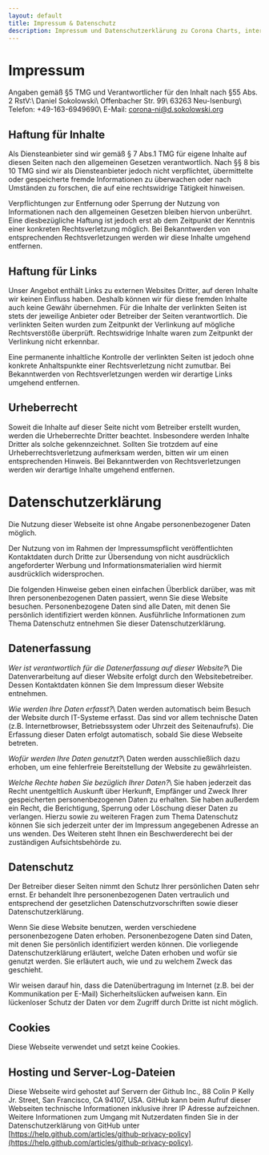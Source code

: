 ```yaml
---
layout: default
title: Impressum & Datenschutz
description: Impressum und Datenschutzerklärung zu Corona Charts, interaktive Übersichten aktueller Daten zur Corona-Pandemie in Hessen und Neu-Isenburg.
---
```



# Impressum

Angaben gemäß §5 TMG und Verantwortlicher für den Inhalt nach §55 Abs. 2 RstV:\\
Daniel Sokolowski\\
Offenbacher Str. 99\\
63263 Neu-Isenburg\\
Telefon: +49-163-6949690\\
E-Mail: [corona-ni@d.sokolowski.org](mailto:corona-ni@d.sokolowski.org)

## Haftung für Inhalte

Als Diensteanbieter sind wir gemäß § 7 Abs.1 TMG für eigene Inhalte auf diesen Seiten nach den allgemeinen Gesetzen verantwortlich. Nach §§ 8 bis 10 TMG sind wir als Diensteanbieter jedoch nicht verpflichtet, übermittelte oder gespeicherte fremde Informationen zu überwachen oder nach Umständen zu forschen, die auf eine rechtswidrige Tätigkeit hinweisen.

Verpflichtungen zur Entfernung oder Sperrung der Nutzung von Informationen nach den allgemeinen Gesetzen bleiben hiervon unberührt. Eine diesbezügliche Haftung ist jedoch erst ab dem Zeitpunkt der Kenntnis einer konkreten Rechtsverletzung möglich. Bei Bekanntwerden von entsprechenden Rechtsverletzungen werden wir diese Inhalte umgehend entfernen.

## Haftung für Links

Unser Angebot enthält Links zu externen Websites Dritter, auf deren Inhalte wir keinen Einfluss haben. Deshalb können wir für diese fremden Inhalte auch keine Gewähr übernehmen. Für die Inhalte der verlinkten Seiten ist stets der jeweilige Anbieter oder Betreiber der Seiten verantwortlich. Die verlinkten Seiten wurden zum Zeitpunkt der Verlinkung auf mögliche Rechtsverstöße überprüft. Rechtswidrige Inhalte waren zum Zeitpunkt der Verlinkung nicht erkennbar.

Eine permanente inhaltliche Kontrolle der verlinkten Seiten ist jedoch ohne konkrete Anhaltspunkte einer Rechtsverletzung nicht zumutbar. Bei Bekanntwerden von Rechtsverletzungen werden wir derartige Links umgehend entfernen.

## Urheberrecht

<!--Die durch die Seitenbetreiber erstellten Inhalte und Werke auf diesen Seiten unterliegen dem deutschen Urheberrecht. Die Vervielfältigung, Bearbeitung, Verbreitung und jede Art der Verwertung außerhalb der Grenzen des Urheberrechtes bedürfen der schriftlichen Zustimmung des jeweiligen Autors bzw. Erstellers. Downloads und Kopien dieser Seite sind nur für den privaten, nicht kommerziellen Gebrauch gestattet.-->

Soweit die Inhalte auf dieser Seite nicht vom Betreiber erstellt wurden, werden die Urheberrechte Dritter beachtet. Insbesondere werden Inhalte Dritter als solche gekennzeichnet. Sollten Sie trotzdem auf eine Urheberrechtsverletzung aufmerksam werden, bitten wir um einen entsprechenden Hinweis. Bei Bekanntwerden von Rechtsverletzungen werden wir derartige Inhalte umgehend entfernen.

# Datenschutzerklärung

Die Nutzung dieser Webseite ist ohne Angabe personenbezogener Daten möglich.

Der Nutzung von im Rahmen der Impressumspflicht veröffentlichten Kontaktdaten durch Dritte zur Übersendung von nicht ausdrücklich angeforderter Werbung und Informationsmaterialien wird hiermit ausdrücklich widersprochen.

Die folgenden Hinweise geben einen einfachen Überblick darüber, was mit Ihren personenbezogenen Daten passiert, wenn Sie diese Website besuchen. Personenbezogene Daten sind alle Daten, mit denen Sie persönlich identifiziert werden können. Ausführliche Informationen zum Thema Datenschutz entnehmen Sie dieser Datenschutzerklärung.

## Datenerfassung

*Wer ist verantwortlich für die Datenerfassung auf dieser Website?*\\
Die Datenverarbeitung auf dieser Website erfolgt durch den Websitebetreiber. Dessen Kontaktdaten können Sie dem Impressum dieser Website entnehmen.

*Wie werden Ihre Daten erfasst?*\\
Daten werden automatisch beim Besuch der Website durch IT-Systeme erfasst. Das sind vor allem technische Daten (z.B. Internetbrowser, Betriebssystem oder Uhrzeit des Seitenaufrufs). Die Erfassung dieser Daten erfolgt automatisch, sobald Sie diese Webseite betreten.

*Wofür werden Ihre Daten genutzt?*\\
Daten werden ausschließlich dazu erhoben, um eine fehlerfreie Bereitstellung der Website zu gewährleisten.

*Welche Rechte haben Sie bezüglich Ihrer Daten?*\\
Sie haben jederzeit das Recht unentgeltlich Auskunft über Herkunft, Empfänger und Zweck Ihrer gespeicherten personenbezogenen Daten zu erhalten. Sie haben außerdem ein Recht, die Berichtigung, Sperrung oder Löschung dieser Daten zu verlangen. Hierzu sowie zu weiteren Fragen zum Thema Datenschutz können Sie sich jederzeit unter der im Impressum angegebenen Adresse an uns wenden. Des Weiteren steht Ihnen ein Beschwerderecht bei der zuständigen Aufsichtsbehörde zu.

## Datenschutz

Der Betreiber dieser Seiten nimmt den Schutz Ihrer persönlichen Daten sehr ernst. Er behandelt Ihre personenbezogenen Daten vertraulich und entsprechend der gesetzlichen Datenschutzvorschriften sowie dieser Datenschutzerklärung.

Wenn Sie diese Website benutzen, werden verschiedene personenbezogene Daten erhoben. Personenbezogene Daten sind Daten, mit denen Sie persönlich identifiziert werden können. Die vorliegende Datenschutzerklärung erläutert, welche Daten erhoben und wofür sie genutzt werden. Sie erläutert auch, wie und zu welchem Zweck das geschieht.

Wir weisen darauf hin, dass die Datenübertragung im Internet (z.B. bei der Kommunikation per E-Mail) Sicherheitslücken aufweisen kann. Ein lückenloser Schutz der Daten vor dem Zugriff durch Dritte ist nicht möglich.

## Cookies

Diese Webseite verwendet und setzt keine Cookies.

## Hosting und Server-Log-Dateien

Diese Webseite wird gehostet auf Servern der Github Inc., 88 Colin P Kelly Jr. Street, San Francisco, CA 94107, USA. GitHub kann beim Aufruf dieser Webseiten technische Informationen inklusive ihrer IP Adresse aufzeichnen. Weitere Informationen zum Umgang mit Nutzerdaten finden Sie in der Datenschutzerklärung von GitHub unter [https://help.github.com/articles/github-privacy-policy](https://help.github.com/articles/github-privacy-policy).
